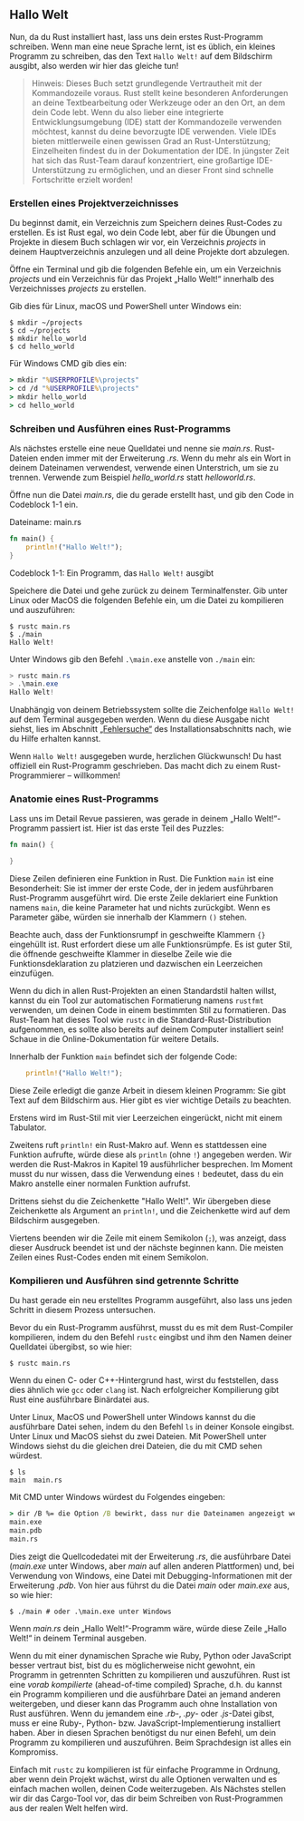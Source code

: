 ## Hallo Welt

Nun, da du Rust installiert hast, lass uns dein erstes Rust-Programm schreiben.
Wenn man eine neue Sprache lernt, ist es üblich, ein kleines Programm zu
schreiben, das den Text `Hallo Welt!` auf dem Bildschirm ausgibt, also werden
wir hier das gleiche tun!

> Hinweis: Dieses Buch setzt grundlegende Vertrautheit mit der Kommandozeile
> voraus. Rust stellt keine besonderen Anforderungen an deine Textbearbeitung
> oder Werkzeuge oder an den Ort, an dem dein Code lebt. Wenn du also lieber
> eine integrierte Entwicklungsumgebung (IDE) statt der Kommandozeile verwenden
> möchtest, kannst du deine bevorzugte IDE verwenden. Viele IDEs bieten
> mittlerweile einen gewissen Grad an Rust-Unterstützung; Einzelheiten findest
> du in der Dokumentation der IDE. In jüngster Zeit hat sich das Rust-Team
> darauf konzentriert, eine großartige IDE-Unterstützung zu ermöglichen, und an
> dieser Front sind schnelle Fortschritte erzielt worden!

### Erstellen eines Projektverzeichnisses

Du beginnst damit, ein Verzeichnis zum Speichern deines Rust-Codes zu
erstellen. Es ist Rust egal, wo dein Code lebt, aber für die Übungen und
Projekte in diesem Buch schlagen wir vor, ein Verzeichnis *projects* in deinem
Hauptverzeichnis anzulegen und all deine Projekte dort abzulegen.

Öffne ein Terminal und gib die folgenden Befehle ein, um ein Verzeichnis
*projects* und ein Verzeichnis für das Projekt „Hallo Welt!“ innerhalb des
Verzeichnisses *projects* zu erstellen.

Gib dies für Linux, macOS und PowerShell unter Windows ein:

```console
$ mkdir ~/projects
$ cd ~/projects
$ mkdir hello_world
$ cd hello_world
```

Für Windows CMD gib dies ein:

```cmd
> mkdir "%USERPROFILE%\projects"
> cd /d "%USERPROFILE%\projects"
> mkdir hello_world
> cd hello_world
```

### Schreiben und Ausführen eines Rust-Programms

Als nächstes erstelle eine neue Quelldatei und nenne sie *main.rs*.
Rust-Dateien enden immer mit der Erweiterung *.rs*. Wenn du mehr als ein Wort
in deinem Dateinamen verwendest, verwende einen Unterstrich, um sie zu trennen.
Verwende zum Beispiel *hello_world.rs* statt *helloworld.rs*.

Öffne nun die Datei *main.rs*, die du gerade erstellt hast, und gib den Code in
Codeblock 1-1 ein.

<span class="filename">Dateiname: main.rs</span>

```rust
fn main() {
    println!("Hallo Welt!");
}
```

<span class="caption">Codeblock 1-1: Ein Programm, das `Hallo Welt!`
ausgibt</span>

Speichere die Datei und gehe zurück zu deinem Terminalfenster. Gib unter Linux
oder MacOS die folgenden Befehle ein, um die Datei zu kompilieren und auszuführen:

```console
$ rustc main.rs
$ ./main
Hallo Welt!
```

Unter Windows gib den Befehl `.\main.exe` anstelle von `./main` ein:

```powershell
> rustc main.rs
> .\main.exe
Hallo Welt!
```

Unabhängig von deinem Betriebssystem sollte die Zeichenfolge `Hallo Welt!` auf
dem Terminal ausgegeben werden. Wenn du diese Ausgabe nicht siehst, lies im
Abschnitt [„Fehlersuche“][troubleshooting] des Installationsabschnitts nach,
wie du Hilfe erhalten kannst.

Wenn `Hallo Welt!` ausgegeben wurde, herzlichen Glückwunsch! Du hast offiziell
ein Rust-Programm geschrieben. Das macht dich zu einem Rust-Programmierer
&ndash; willkommen!

### Anatomie eines Rust-Programms

Lass uns im Detail Revue passieren, was gerade in deinem „Hallo Welt!“-Programm
passiert ist. Hier ist das erste Teil des Puzzles:

```rust
fn main() {

}
```

Diese Zeilen definieren eine Funktion in Rust. Die Funktion `main` ist eine
Besonderheit: Sie ist immer der erste Code, der in jedem ausführbaren
Rust-Programm ausgeführt wird. Die erste Zeile deklariert eine Funktion namens
`main`, die keine Parameter hat und nichts zurückgibt. Wenn es Parameter gäbe,
würden sie innerhalb der Klammern `()` stehen.

Beachte auch, dass der Funktionsrumpf in geschweifte Klammern `{}` eingehüllt
ist. Rust erfordert diese um alle Funktionsrümpfe. Es ist guter Stil, die
öffnende geschweifte Klammer in dieselbe Zeile wie die Funktionsdeklaration zu
platzieren und dazwischen ein Leerzeichen einzufügen.

Wenn du dich in allen Rust-Projekten an einen Standardstil halten willst,
kannst du ein Tool zur automatischen Formatierung namens `rustfmt` verwenden,
um deinen Code in einem bestimmten Stil zu formatieren. Das Rust-Team hat
dieses Tool wie `rustc` in die Standard-Rust-Distribution aufgenommen, es
sollte also bereits auf deinem Computer installiert sein! Schaue in die
Online-Dokumentation für weitere Details.

Innerhalb der Funktion `main` befindet sich der folgende Code:

```rust
    println!("Hallo Welt!");
```

Diese Zeile erledigt die ganze Arbeit in diesem kleinen Programm: Sie gibt Text
auf dem Bildschirm aus. Hier gibt es vier wichtige Details zu beachten.

Erstens wird im Rust-Stil mit vier Leerzeichen eingerückt, nicht mit einem
Tabulator.

Zweitens ruft `println!` ein Rust-Makro auf. Wenn es stattdessen eine Funktion
aufrufte, würde diese als `println` (ohne `!`) angegeben werden. Wir werden die
Rust-Makros in Kapitel 19 ausführlicher besprechen. Im Moment musst du nur
wissen, dass die Verwendung eines `!` bedeutet, dass du ein Makro anstelle
einer normalen Funktion aufrufst.

Drittens siehst du die Zeichenkette "Hallo Welt!". Wir übergeben diese
Zeichenkette als Argument an `println!`, und die Zeichenkette wird auf dem
Bildschirm ausgegeben.

Viertens beenden wir die Zeile mit einem Semikolon (`;`), was anzeigt, dass
dieser Ausdruck beendet ist und der nächste beginnen kann. Die meisten Zeilen
eines Rust-Codes enden mit einem Semikolon.

### Kompilieren und Ausführen sind getrennte Schritte

Du hast gerade ein neu erstelltes Programm ausgeführt, also lass uns jeden
Schritt in diesem Prozess untersuchen.

Bevor du ein Rust-Programm ausführst, musst du es mit dem Rust-Compiler
kompilieren, indem du den Befehl `rustc` eingibst und ihm den Namen deiner
Quelldatei übergibst, so wie hier:

```console
$ rustc main.rs
```

Wenn du einen C- oder C++-Hintergrund hast, wirst du feststellen, dass dies
ähnlich wie `gcc` oder `clang` ist. Nach erfolgreicher Kompilierung gibt Rust
eine ausführbare Binärdatei aus.

Unter Linux, MacOS und PowerShell unter Windows kannst du die ausführbare Datei
sehen, indem du den Befehl `ls` in deiner Konsole eingibst. Unter Linux und
MacOS siehst du zwei Dateien. Mit PowerShell unter Windows siehst du die
gleichen drei Dateien, die du mit CMD sehen würdest.

```text
$ ls
main  main.rs
```

Mit CMD unter Windows würdest du Folgendes eingeben:

```cmd
> dir /B %= die Option /B bewirkt, dass nur die Dateinamen angezeigt werden =%
main.exe
main.pdb
main.rs
```

Dies zeigt die Quellcodedatei mit der Erweiterung *.rs*, die ausführbare Datei
(*main.exe* unter Windows, aber *main* auf allen anderen Plattformen) und, bei
Verwendung von Windows, eine Datei mit Debugging-Informationen mit der
Erweiterung *.pdb*. Von hier aus führst du die Datei *main* oder *main.exe*
aus, so wie hier:

```console
$ ./main # oder .\main.exe unter Windows
```

Wenn *main.rs* dein „Hallo Welt!“-Programm wäre, würde diese Zeile „Hallo
Welt!“ in deinem Terminal ausgeben.

Wenn du mit einer dynamischen Sprache wie Ruby, Python oder JavaScript besser
vertraut bist, bist du es möglicherweise nicht gewohnt, ein Programm in
getrennten Schritten zu kompilieren und auszuführen. Rust ist eine *vorab
kompilierte* (ahead-of-time compiled) Sprache, d.h. du kannst ein Programm
kompilieren und die ausführbare Datei an jemand anderen weitergeben, und dieser
kann das Programm auch ohne Installation von Rust ausführen. Wenn du jemandem
eine *.rb*-, *.py*- oder *.js*-Datei gibst, muss er eine Ruby-, Python- bzw.
JavaScript-Implementierung installiert haben. Aber in diesen Sprachen benötigst
du nur einen Befehl, um dein Programm zu kompilieren und auszuführen. Beim
Sprachdesign ist alles ein Kompromiss.

Einfach mit `rustc` zu kompilieren ist für einfache Programme in Ordnung, aber
wenn dein Projekt wächst, wirst du alle Optionen verwalten und es einfach
machen wollen, deinen Code weiterzugeben. Als Nächstes stellen wir dir das
Cargo-Tool vor, das dir beim Schreiben von Rust-Programmen aus der realen Welt
helfen wird.

[troubleshooting]: ch01-01-installation.html#fehlersuche
